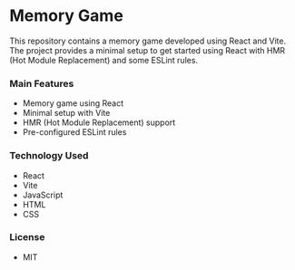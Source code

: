 # Memory Game

This repository contains a memory game developed using React and Vite. The project provides a minimal setup to get started using React with HMR (Hot Module Replacement) and some ESLint rules.

### Main Features

- Memory game using React
- Minimal setup with Vite
- HMR (Hot Module Replacement) support
- Pre-configured ESLint rules

### Technology Used
- React
- Vite
- JavaScript
- HTML
- CSS

### License
- MIT
